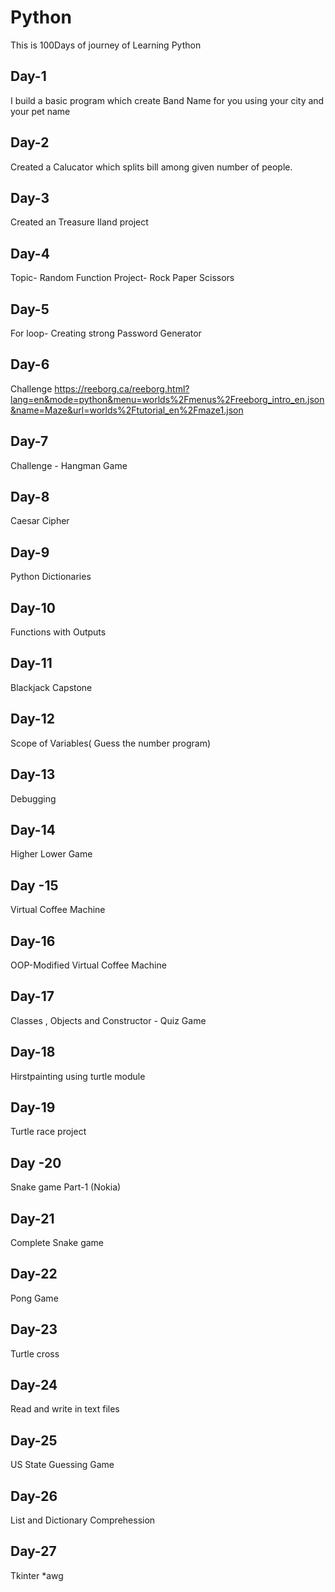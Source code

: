 # Python
This is 100Days of journey of Learning Python

## Day-1
I build a basic program which create Band Name for you using your city and your pet name

## Day-2
Created a Calucator which splits bill among given number of people.

## Day-3
Created an Treasure Iland project

## Day-4
Topic- Random Function
Project- Rock Paper Scissors

## Day-5
For loop- Creating strong Password Generator

## Day-6
Challenge
https://reeborg.ca/reeborg.html?lang=en&mode=python&menu=worlds%2Fmenus%2Freeborg_intro_en.json&name=Maze&url=worlds%2Ftutorial_en%2Fmaze1.json

## Day-7
Challenge - Hangman Game

## Day-8
Caesar Cipher

## Day-9
Python Dictionaries

## Day-10
Functions with Outputs

## Day-11
Blackjack Capstone

## Day-12
Scope of Variables( Guess the number program)

## Day-13
Debugging

## Day-14
Higher Lower Game

## Day -15
Virtual Coffee Machine

## Day-16
OOP-Modified Virtual Coffee Machine

## Day-17
Classes , Objects and Constructor - Quiz Game

## Day-18
Hirstpainting using turtle module

## Day-19
Turtle race project

## Day -20
Snake game Part-1 (Nokia)

## Day-21
Complete Snake game 

## Day-22
Pong Game

## Day-23
Turtle cross

## Day-24
Read and write in text files

## Day-25
US State Guessing Game

## Day-26
List and Dictionary Comprehession

## Day-27
Tkinter *awg
